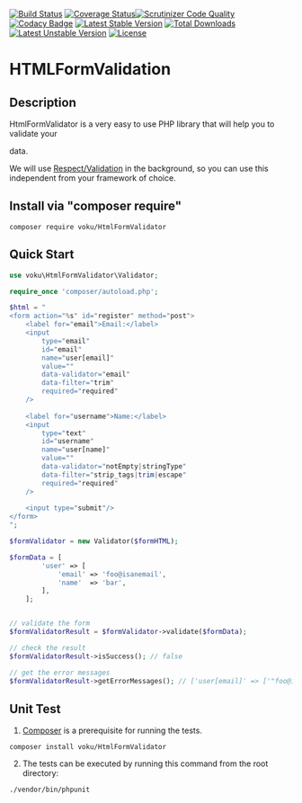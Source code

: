 [![Build Status](https://travis-ci.org/voku/HtmlFormValidator.svg?branch=master)](https://travis-ci.org/voku/HtmlFormValidator)
[![Coverage Status](https://coveralls.io/repos/github/voku/HtmlFormValidator/badge.svg?branch=master)](https://coveralls.io/github/voku/HtmlFormValidator?branch=master)[![Scrutinizer Code Quality](https://scrutinizer-ci.com/g/voku/HtmlFormValidator/badges/quality-score.png?b=master)](https://scrutinizer-ci.com/g/voku/HtmlFormValidator/?branch=master)
[![Codacy Badge](https://api.codacy.com/project/badge/Grade/7527a5ffd2b945d38c0b580bbe3dfd93)](https://www.codacy.com/app/voku/HtmlFormValidator?utm_source=github.com&amp;utm_medium=referral&amp;utm_content=voku/HtmlFormValidator&amp;utm_campaign=Badge_Grade)
[![Latest Stable Version](https://poser.pugx.org/voku/html-form-validator/v/stable)](https://packagist.org/packages/voku/html-form-validator) 
[![Total Downloads](https://poser.pugx.org/voku/html-form-validator/downloads)](https://packagist.org/packages/voku/html-form-validator) 
[![Latest Unstable Version](https://poser.pugx.org/voku/html-form-validator/v/unstable)](https://packagist.org/packages/voku/html-form-validator)
[![License](https://poser.pugx.org/voku/html-form-validator/license)](https://packagist.org/packages/voku/html-form-validator)

# HTMLFormValidation 

## Description

HtmlFormValidator is a very easy to use PHP library that will help you 
to validate your <form> data.

We will use [Respect/Validation](https://github.com/Respect/Validation) in the 
background, so you can use this independent from your framework of choice.

## Install via "composer require"

```shell
composer require voku/HtmlFormValidator
```

## Quick Start

```php
use voku\HtmlFormValidator\Validator;

require_once 'composer/autoload.php';

$html = "
<form action="%s" id="register" method="post">
    <label for="email">Email:</label>
    <input
        type="email"
        id="email"
        name="user[email]"
        value=""
        data-validator="email"
        data-filter="trim"
        required="required"
    />
    
    <label for="username">Name:</label>
    <input
        type="text"
        id="username"
        name="user[name]"
        value=""
        data-validator="notEmpty|stringType"
        data-filter="strip_tags|trim|escape"
        required="required"
    />
    
    <input type="submit"/>
</form>
";

$formValidator = new Validator($formHTML);

$formData = [
        'user' => [
            'email' => 'foo@isanemail',
            'name'  => 'bar',
        ],
    ];


// validate the form
$formValidatorResult = $formValidator->validate($formData);

// check the result
$formValidatorResult->isSuccess(); // false

// get the error messages
$formValidatorResult->getErrorMessages(); // ['user[email]' => ['"foo@isanemail" must be valid email']]    
```

## Unit Test

1) [Composer](https://getcomposer.org) is a prerequisite for running the tests.

```
composer install voku/HtmlFormValidator
```

2) The tests can be executed by running this command from the root directory:

```bash
./vendor/bin/phpunit
```
